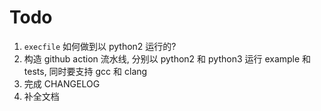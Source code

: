 # Todo

1. `execfile` 如何做到以 python2 运行的?
2. 构造 github action 流水线, 分别以 python2 和 python3 运行 example 和 tests, 同时要支持 gcc 和 clang
3. 完成 CHANGELOG
4. 补全文档
